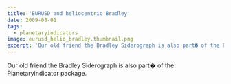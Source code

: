 ```yaml
---
title: 'EURUSD and heliocentric Bradley'
date: 2009-08-01
tags:
  - planetaryindicators
image: eurusd_helio_bradley.thumbnail.png
excerpt: 'Our old friend the Bradley Siderograph is also part� of the Planetaryindicator package.'
---
```

Our old friend the Bradley Siderograph is also part� of the Planetaryindicator package.